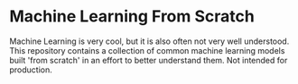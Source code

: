 <h1>Machine Learning From Scratch</h1>
Machine Learning is very cool, but it is also often not very well understood. This repository contains a collection of common machine learning models built 'from scratch' in an effort to better understand them. Not intended for production.
